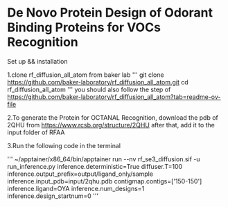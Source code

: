 # De Novo Protein Design of Odorant Binding Proteins for VOCs Recognition

Set up && installation

1.clone rf_diffusion_all_atom from baker lab
'''
git clone https://github.com/baker-laboratory/rf_diffusion_all_atom.git
cd rf_diffusion_all_atom
'''
you should also follow the step of https://github.com/baker-laboratory/rf_diffusion_all_atom?tab=readme-ov-file

2.To generate the Protein for OCTANAL Recognition, download the pdb of 2QHU from https://www.rcsb.org/structure/2QHU    after that, add it to the input folder of RFAA

3.Run the following code in the terminal

'''
~/apptainer/x86_64/bin/apptainer run --nv rf_se3_diffusion.sif -u run_inference.py inference.deterministic=True diffuser.T=100 inference.output_prefix=output/ligand_only/sample inference.input_pdb=input/2qhu.pdb contigmap.contigs=[\'150-150\'] inference.ligand=OYA inference.num_designs=1 inference.design_startnum=0
'''
